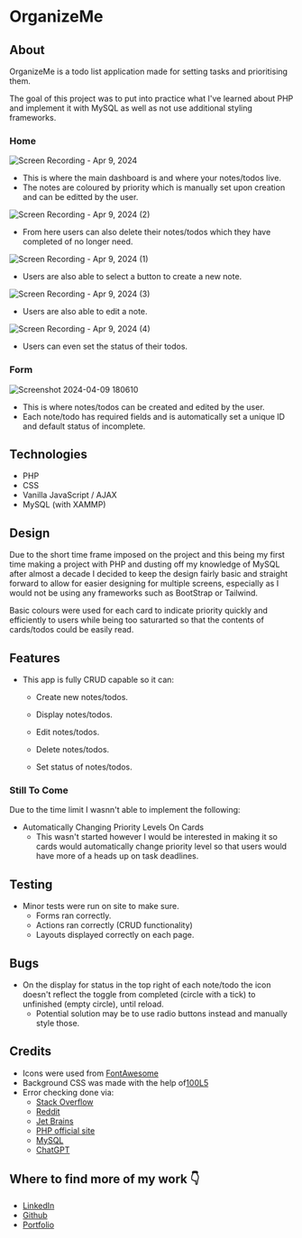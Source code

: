 # OrganizeMe

## About

OrganizeMe is a todo list application made for setting tasks and prioritising them.

The goal of this project was to put into practice what I've learned about PHP and implement it with MySQL as well as not use additional styling frameworks.


### Home

![Screen Recording - Apr 9, 2024](https://github.com/Terafora/OrganizeMe/assets/144109245/8fa2cd3d-063e-4238-a014-477bafbff0c9)

- This is where the main dashboard is and where your notes/todos live.
- The notes are coloured by priority which is manually set upon creation and can be editted by the user.

![Screen Recording - Apr 9, 2024 (2)](https://github.com/Terafora/OrganizeMe/assets/144109245/3f6005fd-22f7-4fde-ad76-0cde19a13e82)

- From here users can also delete their notes/todos which they have completed of no longer need.

![Screen Recording - Apr 9, 2024 (1)](https://github.com/Terafora/OrganizeMe/assets/144109245/48bd51b8-b573-4e29-b551-e52f4cf9de41)

- Users are also able to select a button to create a new note.

![Screen Recording - Apr 9, 2024 (3)](https://github.com/Terafora/OrganizeMe/assets/144109245/90abd886-51ee-413c-9b95-2ce55ad7a39e)

- Users are also able to edit a note.

![Screen Recording - Apr 9, 2024 (4)](https://github.com/Terafora/OrganizeMe/assets/144109245/d5825114-40ed-4ca7-9f51-d9127c364a15)

- Users can even set the status of their todos.

### Form

![Screenshot 2024-04-09 180610](https://github.com/Terafora/OrganizeMe/assets/144109245/53bda497-4052-4be8-bc95-f3557b7ea69c)

- This is where notes/todos can be created and edited by the user.
- Each note/todo has required fields and is automatically set a unique ID and default status of incomplete.

## Technologies

- PHP 
- CSS
- Vanilla JavaScript / AJAX
- MySQL (with XAMMP)

## Design

Due to the short time frame imposed on the project and this being my first time making a project with PHP and dusting off my knowledge of MySQL after almost a decade I decided to keep the design fairly basic and straight forward to allow for easier designing for multiple screens, especially as I would not be using any frameworks such as BootStrap or Tailwind.

Basic colours were used for each card to indicate priority quickly and efficiently to users while being too saturarted so that the contents of cards/todos could be easily read.

## Features

- This app is fully CRUD capable so it can:

    - Create new notes/todos.

    - Display notes/todos.
    
    - Edit notes/todos.

    - Delete notes/todos.
 
    - Set status of notes/todos.

### Still To Come

Due to the time limit I wasnn't able to implement the following:

- Automatically Changing Priority Levels On Cards
    - This wasn't started however I would be interested in making it so cards would automatically change priority level so that users would have more of a heads up on task deadlines.

## Testing

- Minor tests were run on site to make sure.
    - Forms ran correctly.
    - Actions ran correctly (CRUD functionality)
    - Layouts displayed correctly on each page.
 
## Bugs

- On the display for status in the top right of each note/todo the icon doesn't reflect the toggle from completed (circle with a tick) to unfinished (empty circle), until reload.
    - Potential solution may be to use radio buttons instead and manually style those.

## Credits

- Icons were used from [FontAwesome](https://fontawesome.com/)
- Background CSS was made with the help of[100L5](https://10015.io)
- Error checking done via:
    - [Stack Overflow](https://stackoverflow.com/)
    - [Reddit](https://Reddit.com/)
    - [Jet Brains](https://www.jetbrains.com)
    - [PHP official site](https://www.php.net)
    - [MySQL](https://dev.mysql.com)
    - [ChatGPT](https://chat.openai.com/)

## Where to find more of my work 👇

- [LinkedIn](https://www.linkedin.com/in/charlotte-stone-web/)
- [Github](https://github.com/Terafora)
- [Portfolio](https://terafora.github.io/Portfolio-Site/)
